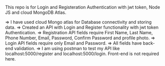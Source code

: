 This repo is for Login and Registeration Authentication with jwt token, Node JS and cloud MongoDB Atlas.

=> I have used cloud Mongo atlas for Database connectivity and storing data.
=> Created an API with Login and Register functionality with jwt token Authentication.
=> Registration API fields require First Name, Last Name, Phone Number, Email, Password, Confirm Password and profile photo.
=> Login API fields require only Email and Password.
=> All fields have back-end validation.
=> I am using postman to test my API like localhost:5000/register and localhost:5000/login. Front-end is not required here.
